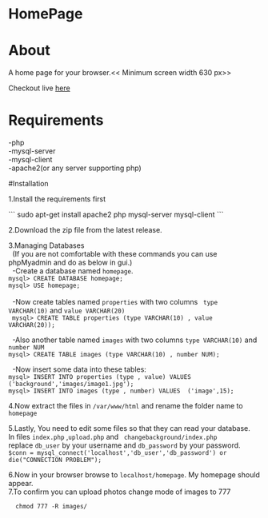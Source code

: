 # HomePage

# About
A home page for your browser.<< Minimum screen width 630 px>>

Checkout live <a href="http://anurag1234565.github.io/HomePage">here</a>

# Requirements
  
  -php<br> 
  -mysql-server<br>
  -mysql-client<br>
  -apache2(or any server supporting php)

#Installation 
    
  1.Install the requirements first
  <p>
    ```
       sudo apt-get install apache2 php mysql-server mysql-client
    ```</p>
  
  2.Download the zip file from the latest release.<br>
  
  3.Managing Databases<br>
  &nbsp;&nbsp;(If you are not comfortable with these commands you can use phpMyadmin and do as below in gui.)<br> 
   &nbsp;&nbsp;-Create a database named ```homepage```.
  <br> 
      ```
       mysql> CREATE DATABASE homepage;
       ```
  <br>
      ```
       mysql> USE homepage;
      ```<br>  
   &nbsp;&nbsp;-Now create tables named ```properties``` with two columns ``` type VARCHAR(10)``` and ```value VARCHAR(20)``` 
  <br> 
      ``` mysql> CREATE TABLE properties (type VARCHAR(10) , value VARCHAR(20));```
  <br>
    
  &nbsp;&nbsp;-Also another table named ```images``` with two columns  ```type VARCHAR(10)``` and ``` number NUM ```
  <br>
      ```mysql> CREATE TABLE images (type VARCHAR(10) , number NUM);```
    <br>
  
  &nbsp;&nbsp;-Now insert some data into these tables:<br>
      ```
        mysql> INSERT INTO properties
              (type , value)
              VALUES 
              ('background','images/image1.jpg');
      ```
  <br>
      ```
        mysql> INSERT INTO images
              (type , number)
              VALUES 
              ('image',15);
      ```
      
  4.Now extract the files in ```/var/www/html``` and rename the folder name to ```homepage```
  
  5.Lastly, You need to edit some files so that they can read your database.
    &nbsp; In files ```index.php``` ,```upload.php``` and  ``` changebackground/index.php```<br>
    replace ```db_user``` by your username and ```db_password``` by your password.
    <br>
    ```
       $conn = mysql_connect('localhost','db_user','db_password') or die("CONNECTION PROBLEM");
    ```<br>
  
  6.Now in your browser browse to ```localhost/homepage```. My homepage should appear.
  <br>
  7.To confirm you can upload photos change mode of images to 777<br>
  ```
    chmod 777 -R images/
  ```

  
  
 
